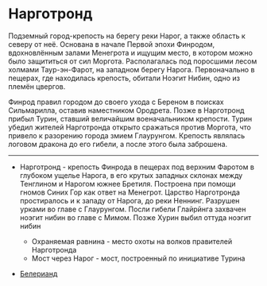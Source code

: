 # Нарготронд

Подземный город-крепость на берегу реки Нарог, а также область к северу от неё.
Основана в начале Первой эпохи Финродом, вдохновлённым залами Менегрота и
ищущим место, в котором можно было защититься от сил Моргота. Располагалась под
поросшими лесом холмами Таур-эн-Фарот, на западном берегу Нарога. Первоначально
в пещерах, где находилась крепость, обитали Ноэгит Нибин, одно из племён
цвергов.

Финрод правил городом до своего ухода с Береном в поисках Сильмарилла, оставив
наместником Ородрета. Позже в Нарготронд прибыл Турин, ставший величайшим
военачальником крепости. Турин убедил жителей Нарготронда открыто сражаться
против Моргота, что привело к разорению города змием Глаурунгом. Крепость
являлась логовом дракона до его гибели, а после этого была заброшена.

----

*   Нарготронд - крепость Финрода в пещерах под верхним Фаротом в глубоком
    ущелье Нарога, в его крутых западных склонах между Тенглином и Нарогом
    южнее Бретиля. Построена при помощи гномов Синих Гор как ответ на Менегрот.
    Царство Нарготронда простиралось и к западу от Нарога, до реки Неннинг.
    Разрушен урками во главе с Глаурунгом. Посли гибели Глайрйнга захвачен
    ноэгит нибин во главе с Мимом. Позже Хурин выбил оттуда ноэгит нибин
    *   Охраняемая равнина - место охоты на волков правителей Нарготронда
    *   Мост через Нарог - мост, построенный по инициативе Турина


*   [Белерианд](index.md)
